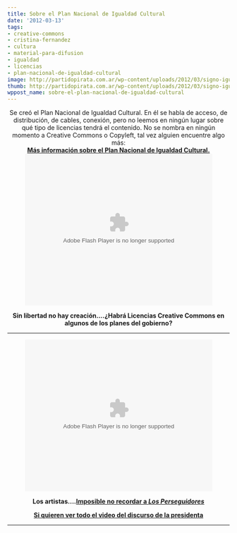 ```yaml
---
title: Sobre el Plan Nacional de Igualdad Cultural
date: '2012-03-13'
tags:
- creative-commons
- cristina-fernandez
- cultura
- material-para-difusion
- igualdad
- licencias
- plan-nacional-de-igualdad-cultural
image: http://partidopirata.com.ar/wp-content/uploads/2012/03/signo-igual.png
thumb: http://partidopirata.com.ar/wp-content/uploads/2012/03/signo-igual-150x150.png
wppost_name: sobre-el-plan-nacional-de-igualdad-cultural
---
```


<center>Se creó el Plan Nacional de Igualdad Cultural. En él se habla de acceso, de distribución, de cables, conexión, pero no leemos en ningún lugar sobre qué tipo de licencias tendrá el contenido.
No se nombra en ningún momento a Creative Commons o Copyleft, tal vez alguien encuentre algo más:</center><center>
<strong><a href="http://www.prensa.argentina.ar/2012/03/13/28852-se-creo-el-plan-nacional-de-igualdad-cultural.php" target="_blank">Más información sobre el Plan Nacional de Igualdad Cultural.</a></strong></center><center></center><center>
<object width="425" height="344" classid="clsid:d27cdb6e-ae6d-11cf-96b8-444553540000" codebase="http://download.macromedia.com/pub/shockwave/cabs/flash/swflash.cab#version=6,0,40,0"><param name="src" value="http://swf.tubechop.com/tubechop.swf?vurl=AWkPOSFzfnE&amp;start=494.92&amp;end=542.59&amp;cid=298275" /><param name="allowfullscreen" value="true" /><embed width="425" height="344" type="application/x-shockwave-flash" src="http://swf.tubechop.com/tubechop.swf?vurl=AWkPOSFzfnE&amp;start=494.92&amp;end=542.59&amp;cid=298275" allowfullscreen="true" /></object></center>
<p style="text-align: center;"><strong>Sin libertad no hay creación....¿Habrá Licencias Creative Commons en algunos de los planes del gobierno?</strong></p>


<hr />
<p style="text-align: center;"><object width="425" height="344" classid="clsid:d27cdb6e-ae6d-11cf-96b8-444553540000" codebase="http://download.macromedia.com/pub/shockwave/cabs/flash/swflash.cab#version=6,0,40,0"><param name="src" value="http://swf.tubechop.com/tubechop.swf?vurl=AWkPOSFzfnE&amp;start=651.11&amp;end=665.31&amp;cid=298311" /><param name="allowfullscreen" value="true" /><embed width="425" height="344" type="application/x-shockwave-flash" src="http://swf.tubechop.com/tubechop.swf?vurl=AWkPOSFzfnE&amp;start=651.11&amp;end=665.31&amp;cid=298311" allowfullscreen="true" /></object>
<strong></strong></p>
<p style="text-align: center;"><strong>Los artistas....<a href="http://partido-pirata.blogspot.com/2009/06/los-perseguidores-por-ignacio-echevarri.html">Imposible no recordar a <em>Los Perseguidores</em></a></strong></p>
<p style="text-align: center;"><strong><a href="http://youtu.be/ZWwpgpBUtlI" target="_blank">Si quieren ver todo el video del discurso de la presidenta</a></strong></p>


<hr />
